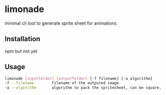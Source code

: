 # limonade
minimal cli tool to generate sprite sheet for animations

## Installation
npm but not yet

## Usage
```bash
limonade [inputfolder] [outputfolder] [-f filename] [-a algorithm]
-f --filename        filename of the outputed image
-a --algorithm       algorithm to pack the spritesheet, can be square, horizontal or vertical
```
